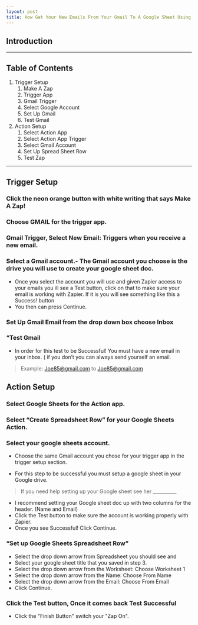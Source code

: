 ```yaml
---
layout: post
title: How Get Your New Emails From Your Gmail To A Google Sheet Using Zapier!
---
```

## Introduction 

----------

## Table of Contents 
1. Trigger Setup
    1. Make A Zap
    1. Trigger App
    1. Gmail Trigger
    1. Select Google Account
    1. Set Up Gmail
    1. Test Gmail
2. Action Setup
    1. Select Action App
    1. Select Action App Trigger
    1. Select Gmail Account
    1. Set Up Spread Sheet Row
    1. Test Zap

----------

## Trigger Setup 
### Click the neon orange button with white writing that says Make A Zap! 
### Choose GMAIL for the trigger app.
### Gmail Trigger, Select New Email: Triggers when you receive a new email.
### Select a Gmail account.- The Gmail account you choose is the drive you will use to create your google sheet doc.
- Once you select the account you will use and given Zapier access to your emails you ill see a Test button, click on that to make sure your email is working with Zapier. If it is you will see something like this a Success! button 
- You then can press Continue.
### Set Up Gmail Email from the drop down box choose Inbox 
###  “Test Gmail
- In order for this test to be Successful!  You must have a new email in your inbox. ( if you don’t you can always send yourself an email.
> Example: Joe85@gmail.com to Joe85@gmail.com

## Action Setup 
### Select Google Sheets for the Action app.
### Select “Create Spreadsheet Row” for your Google Sheets Action.
### Select your google sheets account.

 - Choose the same Gmail account you chose for your trigger app in the trigger setup section.

 - For this step to be successful you must setup a google sheet in your Google drive.  
>If you need help setting up your Google sheet see her __________

 - I recommend setting your Google sheet doc up with two columns for the header. (Name and Email) 
 - Click the Test button to make sure the account is working properly with Zapier.
 - Once you see Successful! Click Continue. 

### “Set up Google Sheets Spreadsheet Row”
 - Select the drop down arrow from Spreadsheet you should see and 
 - Select your google sheet title that you saved in step 3.
 - Select the drop down arrow from the Worksheet: Choose Worksheet 1
 - Select the drop down arrow from the Name: Choose From Name
 - Select the drop down arrow from the Email: Choose From Email
 - Click Continue. 

### Click the Test button, Once it comes back Test Successful 

 - Click the "Finish Button" switch your "Zap On".
